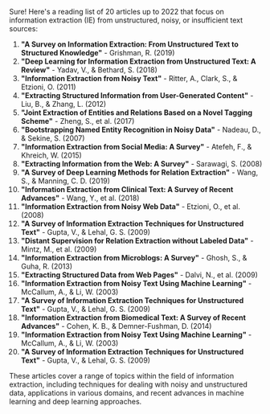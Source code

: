 Sure! Here's a reading list of 20 articles up to 2022 that focus on information extraction (IE) from unstructured, noisy, or insufficient text sources:

1. **"A Survey on Information Extraction: From Unstructured Text to Structured Knowledge"** - Grishman, R. (2019)
2. **"Deep Learning for Information Extraction from Unstructured Text: A Review"** - Yadav, V., & Bethard, S. (2018)
3. **"Information Extraction from Noisy Text"** - Ritter, A., Clark, S., & Etzioni, O. (2011)
4. **"Extracting Structured Information from User-Generated Content"** - Liu, B., & Zhang, L. (2012)
5. **"Joint Extraction of Entities and Relations Based on a Novel Tagging Scheme"** - Zheng, S., et al. (2017)
6. **"Bootstrapping Named Entity Recognition in Noisy Data"** - Nadeau, D., & Sekine, S. (2007)
7. **"Information Extraction from Social Media: A Survey"** - Atefeh, F., & Khreich, W. (2015)
8. **"Extracting Information from the Web: A Survey"** - Sarawagi, S. (2008)
9. **"A Survey of Deep Learning Methods for Relation Extraction"** - Wang, S., & Manning, C. D. (2019)
10. **"Information Extraction from Clinical Text: A Survey of Recent Advances"** - Wang, Y., et al. (2018)
11. **"Information Extraction from Noisy Web Data"** - Etzioni, O., et al. (2008)
12. **"A Survey of Information Extraction Techniques for Unstructured Text"** - Gupta, V., & Lehal, G. S. (2009)
13. **"Distant Supervision for Relation Extraction without Labeled Data"** - Mintz, M., et al. (2009)
14. **"Information Extraction from Microblogs: A Survey"** - Ghosh, S., & Guha, R. (2013)
15. **"Extracting Structured Data from Web Pages"** - Dalvi, N., et al. (2009)
16. **"Information Extraction from Noisy Text Using Machine Learning"** - McCallum, A., & Li, W. (2003)
17. **"A Survey of Information Extraction Techniques for Unstructured Text"** - Gupta, V., & Lehal, G. S. (2009)
18. **"Information Extraction from Biomedical Text: A Survey of Recent Advances"** - Cohen, K. B., & Demner-Fushman, D. (2014)
19. **"Information Extraction from Noisy Text Using Machine Learning"** - McCallum, A., & Li, W. (2003)
20. **"A Survey of Information Extraction Techniques for Unstructured Text"** - Gupta, V., & Lehal, G. S. (2009)

These articles cover a range of topics within the field of information extraction, including techniques for dealing with noisy and unstructured data, applications in various domains, and recent advances in machine learning and deep learning approaches.